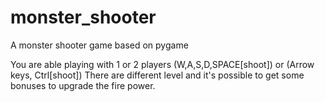 # monster_shooter
A monster shooter game based on pygame

You are able playing with 1 or 2 players (W,A,S,D,SPACE[shoot]) or (Arrow keys, Ctrl[shoot])
There are different level and it's possible to get some bonuses to upgrade the fire power.
